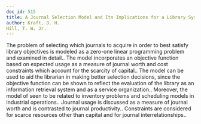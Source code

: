 ```yaml
---
doc_id: 515
title: A Journal Selection Model and Its Implications for a Library System
author: Kraft, D. H.
Hill, T. W. Jr.
---
```


The problem of selecting which journals to acquire in order to best satisfy 
library objectives is modeled as a zero-one linear programming problem and 
examined in detail.. The model incorporates an objective function based on 
expected usage as a measure of journal worth and cost constraints which 
account for the scarcity of capital.. The model can be used to aid the 
librarian in making better selection decisions, since the objective function 
can be shown to reflect the evaluation of the library as an information 
retrieval system and as a service organization.. Moreover, the model of seen to 
be related to inventory problems and scheduling models in industrial 
operations.. 
   Journal usage is discussed as a measure of journal worth and is contrasted 
to journal productivity.. Constraints are considered for scarce resources other 
than capital and for journal interrelationships..